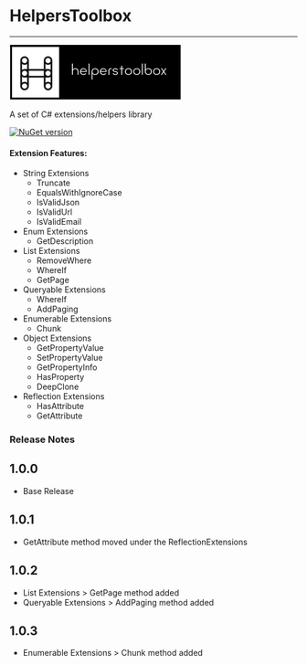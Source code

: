#   **HelpersToolbox**
------------------------------
![alt tag](https://raw.githubusercontent.com/turhany/HelpersToolbox/main/img/helperstoolbox.png)  

A set of C# extensions/helpers library

[![NuGet version](https://badge.fury.io/nu/HelpersToolbox.svg)](https://badge.fury.io/nu/HelpersToolbox)

#### Extension Features:
* String Extensions
  * Truncate
  * EqualsWithIgnoreCase
  * IsValidJson
  * IsValidUrl
  * IsValidEmail
* Enum Extensions
  * GetDescription
* List Extensions
  * RemoveWhere
  * WhereIf
  * GetPage
* Queryable Extensions
  * WhereIf
  * AddPaging
* Enumerable Extensions
  * Chunk
* Object Extensions
  * GetPropertyValue
  * SetPropertyValue
  * GetPropertyInfo
  * HasProperty  
  * DeepClone
* Reflection Extensions
  * HasAttribute
  * GetAttribute

### Release Notes

## 1.0.0
* Base Release

## 1.0.1
* GetAttribute method moved under the ReflectionExtensions

## 1.0.2
* List Extensions > GetPage method added
* Queryable Extensions > AddPaging method added

## 1.0.3
* Enumerable Extensions > Chunk method added
